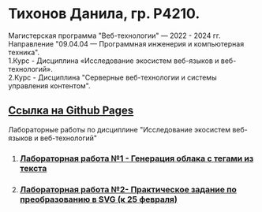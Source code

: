 # Тихонов Данила, гр. Р4210.
Магистерская программа "Веб-технологии" — 2022 - 2024 гг.  
Направление "09.04.04 — Программная инженерия и компьютерная техника".  
1.Курс - Дисциплина «Исследование экосистем веб-языков и веб-технологий».  
2.Курс - Дисциплина "Серверные веб-технологии и системы управления контентом". 
## [Ссылка на Github Pages](https://TikhonovDanila.github.io/itmo_laboratory_work/)
Лабораторные работы по дисциплине "Исследование экосистем веб-языков и веб-технологий"
1. ### [Лабораторная работа №1 - Генерация облака с тегами из текста](https://github.com/TikhonovDanila.github.io/itmo_laboratory_work/tree/main/2022_01dec)
2. ### [Лабораторная работа №2- Практическое задание по преобразованию в SVG (к 25 февраля)](https://github.com/TikhonovDanila.github.io/itmo_laboratory_work/tree/main/2023_25feb)
